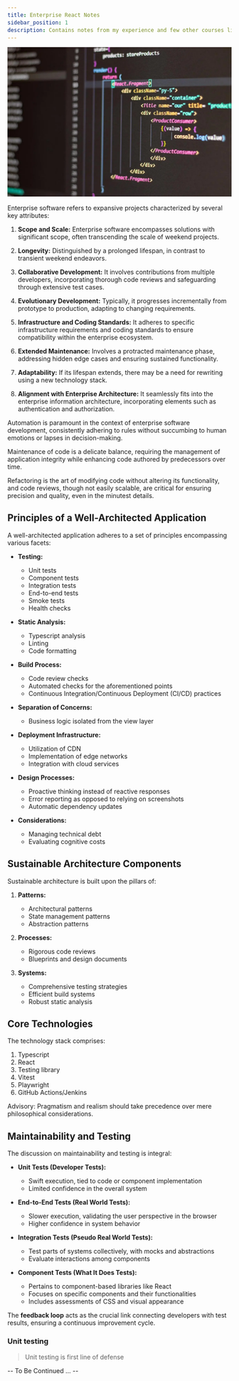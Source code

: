 ```yaml
---
title: Enterprise React Notes
sidebar_position: 1
description: Contains notes from my experience and few other courses like Steve Kinney testing course, etc.
---
```


<head>
  <meta charSet="utf-8" />
  <meta property="og:title" content="Enterprise React Notes" />
  <meta property="og:image" content="/img/docs/react-code.webp" />
  <meta property="og:url" content="http://dhbalaji.dev/docs/Notes/enterprise-react" />
  <meta property="og:description" content="Contains notes from my experience and few other courses like Steve Kinney testing course, etc" />
  <meta property="og:type " content="article" />

  <meta name="twitter:title" content="Enterprise React Notes" />
  <meta name="twitter:image" content="/img/docs/react-code.webp" />
  <meta name="twitter:description" content="Contains notes from my experience and few other courses like Steve Kinney testing course, etc" />
</head>

![React Code](/img/docs/react-code.webp)

Enterprise software refers to expansive projects characterized by several key attributes:

1. **Scope and Scale:** Enterprise software encompasses solutions with significant scope, often transcending the scale of weekend projects.

2. **Longevity:** Distinguished by a prolonged lifespan, in contrast to transient weekend endeavors.

3. **Collaborative Development:** It involves contributions from multiple developers, incorporating thorough code reviews and safeguarding through extensive test cases.

4. **Evolutionary Development:** Typically, it progresses incrementally from prototype to production, adapting to changing requirements.

5. **Infrastructure and Coding Standards:** It adheres to specific infrastructure requirements and coding standards to ensure compatibility within the enterprise ecosystem.

6. **Extended Maintenance:** Involves a protracted maintenance phase, addressing hidden edge cases and ensuring sustained functionality.

7. **Adaptability:** If its lifespan extends, there may be a need for rewriting using a new technology stack.

8. **Alignment with Enterprise Architecture:** It seamlessly fits into the enterprise information architecture, incorporating elements such as authentication and authorization.

Automation is paramount in the context of enterprise software development, consistently adhering to rules without succumbing to human emotions or lapses in decision-making.

Maintenance of code is a delicate balance, requiring the management of application integrity while enhancing code authored by predecessors over time.

Refactoring is the art of modifying code without altering its functionality, and code reviews, though not easily scalable, are critical for ensuring precision and quality, even in the minutest details.

## Principles of a Well-Architected Application

A well-architected application adheres to a set of principles encompassing various facets:

- **Testing:**
    - Unit tests
    - Component tests
    - Integration tests
    - End-to-end tests
    - Smoke tests
    - Health checks

- **Static Analysis:**
    - Typescript analysis
    - Linting
    - Code formatting

- **Build Process:**
    - Code review checks
    - Automated checks for the aforementioned points
    - Continuous Integration/Continuous Deployment (CI/CD) practices

- **Separation of Concerns:**
    - Business logic isolated from the view layer

- **Deployment Infrastructure:**
    - Utilization of CDN
    - Implementation of edge networks
    - Integration with cloud services

- **Design Processes:**
    - Proactive thinking instead of reactive responses
    - Error reporting as opposed to relying on screenshots
    - Automatic dependency updates

- **Considerations:**
    - Managing technical debt
    - Evaluating cognitive costs

## Sustainable Architecture Components

Sustainable architecture is built upon the pillars of:

1. **Patterns:**
    - Architectural patterns
    - State management patterns
    - Abstraction patterns

2. **Processes:**
    - Rigorous code reviews
    - Blueprints and design documents

3. **Systems:**
    - Comprehensive testing strategies
    - Efficient build systems
    - Robust static analysis

## Core Technologies

The technology stack comprises:

1. Typescript
2. React
3. Testing library
4. Vitest
5. Playwright
6. GitHub Actions/Jenkins

Advisory: Pragmatism and realism should take precedence over mere philosophical considerations.

## Maintainability and Testing

The discussion on maintainability and testing is integral:

- **Unit Tests (Developer Tests):**
    - Swift execution, tied to code or component implementation
    - Limited confidence in the overall system

- **End-to-End Tests (Real World Tests):**
    - Slower execution, validating the user perspective in the browser
    - Higher confidence in system behavior

- **Integration Tests (Pseudo Real World Tests):**
    - Test parts of systems collectively, with mocks and abstractions
    - Evaluate interactions among components

- **Component Tests (What It Does Tests):**
    - Pertains to component-based libraries like React
    - Focuses on specific components and their functionalities
    - Includes assessments of CSS and visual appearance

The **feedback loop** acts as the crucial link connecting developers with test results, ensuring a continuous improvement cycle.

### Unit testing

> Unit testing is first line of defense

-- To Be Continued ... --

